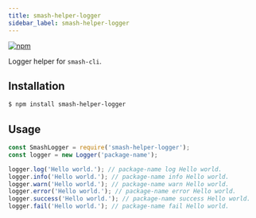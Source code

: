 ```yaml
---
title: smash-helper-logger
sidebar_label: smash-helper-logger
---
```


<a class="link-npm-version" href="https://www.npmjs.com/package/smash-helper-logger" target="_blank" title="npm">
    <img src="https://img.shields.io/npm/v/smash-helper-logger" alt="npm"/>
</a>

Logger helper for `smash-cli`.

## Installation

```bash
$ npm install smash-helper-logger
```

## Usage

```javascript
const SmashLogger = require('smash-helper-logger');
const logger = new Logger('package-name');

logger.log('Hello world.'); // package-name log Hello world.
logger.info('Hello world.'); // package-name info Hello world.
logger.warn('Hello world.'); // package-name warn Hello world.
logger.error('Hello world.'); // package-name error Hello world.
logger.success('Hello world.'); // package-name success Hello world.
logger.fail('Hello world.'); // package-name fail Hello world.
```
